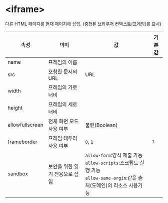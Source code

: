 # \<iframe>

다른 HTML 페이지를 현재 페이지에 삽입.
(중첩된 브라우저 컨텍스트(프레임)를 표시)

|속성|의미|값|기본값|
|------|---|---|---|
|name|프레임의 이름|
|src|포함한 문서의 URL|URL|
|width|프레임의 가로 너비|
|height|프레임의 세로 너비|
|allowfullscreen|전체 화면 모드 사용 여부|불린(Boolean)|
|frameborder|프레임 테두리 사용 여부|`0`, `1`|`1`|
|sandbox|보안을 위한 읽기 전용으로 삽입|`allow-form`:양식 제출 가능<br>`allow-scripts`:스크립트 실행 가능<br>`allow-same-orgin`:같은 출처(도메인)의 리소스 사용가능|
